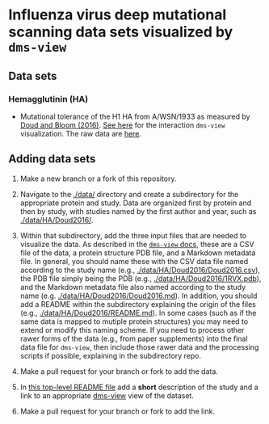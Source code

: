 # Influenza virus deep mutational scanning data sets visualized by `dms-view`

## Data sets

### Hemagglutinin (HA)

- Mutational tolerance of the H1 HA from A/WSN/1933 as measured by [Doud and Bloom (2016)](https://www.ncbi.nlm.nih.gov/pubmed/27271655).
  [See here]() for the interaction `dms-view` visualization.
  The raw data are [here](data/HA/Doud2016).


## Adding data sets

1. Make a new branch or a fork of this repository.

2. Navigate to the [./data/](data) directory and create a subdirectory for the appropriate protein and study.
   Data are organized first by protein and then by study, with studies named by the first author and year, such as [./data/HA/Doud2016/](data/HA/Doud2016).

3. Within that subdirectory, add the three input files that are needed to visualize the data.
   As described in the [`dms-view` docs](https://dms-view.github.io/docs/), these are a CSV file of the data, a protein structure PDB file, and a Markdown metadata file.
   In general, you should name these with the CSV data file named according to the study name (e.g., [./data/HA/Doud2016/Doud2016.csv](data/HA/Doud2016/Doud2016.csv)), the PDB file simply being the PDB (e.g., [./data/HA/Doud2016/1RVX.pdb](./data/HA/Doud2016/1RVX.pdb)), and the Markdown metadata file also named according to the study name (e.g. [./data/HA/Doud2016/Doud2016.md](data/HA/Doud2016/Doud2016.md)).
   In addition, you should add a README within the subdirectory explaining the origin of the files (e.g., [./data/HA/Doud2016/README.md](data/HA/Doud2016/README.md)).
   In some cases (such as if the same data is mapped to mutiple protein structures) you may need to extend or modify this naming scheme.
   If you need to process other rawer forms of the data (e.g., from paper supplements) into the final data file for `dms-view`, then include those rawer data and the processing scripts if possible, explaining in the subdirectory repo.

4. Make a pull request for your branch or fork to add the data.

5. In [this top-level README file](README.md) add a **short** description of the study and a link to an appropriate [dms-view](https://dms-view.github.io) view of the dataset.

6. Make a pull request for your branch or fork to add the link.
